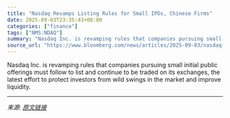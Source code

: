 ```yaml
---
title: "Nasdaq Revamps Listing Rules for Small IPOs, Chinese Firms"
date: 2025-09-03T23:35:43+08:00
categories: ["finance"]
tags: ["NMS:NDAQ"]
summary: "Nasdaq Inc. is revamping rules that companies pursuing small initial public offerings must follow to list and continue to be traded on its exchanges, the latest effort to protect investors from wild s"
source_url: "https://www.bloomberg.com/news/articles/2025-09-03/nasdaq-revamps-listing-rules-for-small-ipos-and-chinese-firms"
---
```


Nasdaq Inc. is revamping rules that companies pursuing small initial public offerings must follow to list and continue to be traded on its exchanges, the latest effort to protect investors from wild swings in the market and improve liquidity.

---

*来源: [原文链接](https://www.bloomberg.com/news/articles/2025-09-03/nasdaq-revamps-listing-rules-for-small-ipos-and-chinese-firms)*
